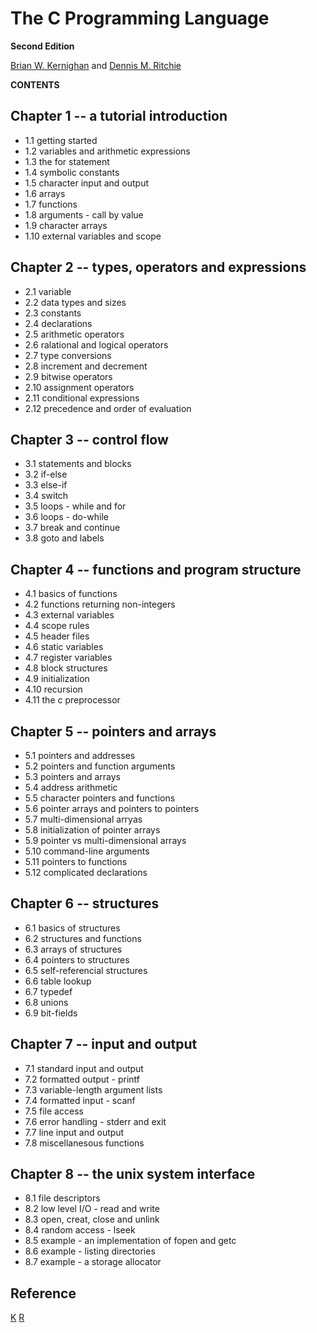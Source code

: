 The C Programming Language
==========================
**Second Edition**

[Brian W. Kernighan][1] and
[Dennis M. Ritchie][2]

**CONTENTS**

Chapter 1 -- a tutorial introduction
------------------------------------
- 1.1 getting started
- 1.2 variables and arithmetic expressions
- 1.3 the for statement
- 1.4 symbolic constants
- 1.5 character input and output
- 1.6 arrays
- 1.7 functions
- 1.8 arguments - call by value
- 1.9 character arrays
- 1.10 external variables and scope

Chapter 2 -- types, operators and expressions
---------------------------------------------
- 2.1 variable
- 2.2 data types and sizes
- 2.3 constants
- 2.4 declarations
- 2.5 arithmetic operators
- 2.6 ralational and logical operators
- 2.7 type conversions
- 2.8 increment and decrement
- 2.9 bitwise operators
- 2.10 assignment operators
- 2.11 conditional expressions
- 2.12 precedence and order of evaluation

Chapter 3 -- control flow
----------------------
- 3.1 statements and blocks
- 3.2 if-else
- 3.3 else-if
- 3.4 switch
- 3.5 loops - while and for
- 3.6 loops - do-while
- 3.7 break and continue
- 3.8 goto and labels

Chapter 4 -- functions and program structure
-----------------------------------------
- 4.1 basics of functions
- 4.2 functions returning non-integers
- 4.3 external variables
- 4.4 scope rules
- 4.5 header files
- 4.6 static variables
- 4.7 register variables
- 4.8 block structures
- 4.9 initialization
- 4.10 recursion
- 4.11 the c preprocessor

Chapter 5 -- pointers and arrays
-----------------------------
- 5.1 pointers and addresses
- 5.2 pointers and function arguments
- 5.3 pointers and arrays
- 5.4 address arithmetic
- 5.5 character pointers and functions
- 5.6 pointer arrays and pointers to pointers
- 5.7 multi-dimensional arryas
- 5.8 initialization of pointer arrays
- 5.9 pointer vs multi-dimensional arrays
- 5.10 command-line arguments
- 5.11 pointers to functions
- 5.12 complicated declarations

Chapter 6 -- structures
--------------------
- 6.1 basics of structures
- 6.2 structures and functions
- 6.3 arrays of structures
- 6.4 pointers to structures
- 6.5 self-referencial structures
- 6.6 table lookup
- 6.7 typedef
- 6.8 unions
- 6.9 bit-fields

Chapter 7 -- input and output
--------------------------
- 7.1 standard input and output
- 7.2 formatted output - printf
- 7.3 variable-length argument lists
- 7.4 formatted input - scanf
- 7.5 file access
- 7.6 error handling - stderr and exit
- 7.7 line input and output
- 7.8 miscellanesous functions

Chapter 8 -- the unix system interface
-----------------------------------
- 8.1 file descriptors
- 8.2 low level I/O - read and write
- 8.3 open, creat, close and unlink
- 8.4 random access - lseek
- 8.5 example - an implementation of fopen and getc
- 8.6 example - listing directories
- 8.7 example - a storage allocator



Reference
---------
[K][1]
[R][2]


[1]: https://en.wikipedia.org/wiki/Brian_Kernighan "K"
[2]: https://en.wikipedia.org/wiki/Dennis_Ritchie "R"


